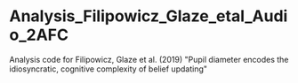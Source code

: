 # Analysis_Filipowicz_Glaze_etal_Audio_2AFC
Analysis code for Filipowicz, Glaze  et al. (2019) "Pupil diameter encodes the idiosyncratic, cognitive complexity of belief updating"
